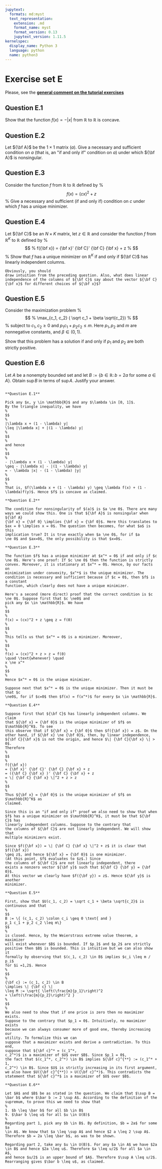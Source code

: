 ```yaml
---
jupytext:
  formats: md:myst
  text_representation:
    extension: .md
    format_name: myst
    format_version: 0.13
    jupytext_version: 1.11.5
kernelspec:
  display_name: Python 3
  language: python
  name: python3
---
```


# Exercise set E

Please, see the 
[**general comment on the tutorial exercises**](02.exercises.A.md)

## Question E.1

Show that the function $f(x) = - |x|$ from $\mathbb{R}$ to $\mathbb{R}$ is concave.

## Question E.2

Let ${\bf A}$ be the $1 \times 1$ matrix $(a)$. Give a necessary and
sufficient condition on $a$ (that is, an "if and only if" condition on
$a$) under which ${\bf A}$ is nonsingular.

## Question E.3

Consider the function $f$ from $\mathbb{R}$ to $\mathbb{R}$ defined by
%
$$
%
f(x) = (c x)^2 + z
%
$$
%
Give a necessary and sufficient (if and only if) condition on $c$ under
which $f$ has a unique minimizer.

## Question E.4

Let ${\bf C}$ be an $N \times K$ matrix, let $z \in \mathbb{R}$ and consider the function
$f$ from $\mathbb{R}^K$ to $\mathbb{R}$ defined by
%
$$
%
f({\bf x}) = {\bf x}' {\bf C}' {\bf C} {\bf x} + z
%
$$
%
Show that $f$ has a unique minimizer on $\mathbb{R}^K$ if and only if ${\bf C}$
has linearly independent columns.

```{tip}
Obviously, you should
draw intuition from the preceding question. Also, what does linear
independence of the columns of ${\bf C}$ say about the vector ${\bf C}
{\bf x}$ for different choices of ${\bf x}$?
```

## Question E.5

Consider the maximization problem
%
$$
%
\max_{c_1, c_2} ( \sqrt c_1 + \beta \sqrt{c_2})
%
$$
%
subject to $c_1, c_2 \geq 0$ and $p_1 c_1 + p_2 c_2 \leq m$. 
Here $p_1, p_2$ and $m$ are nonnegative constants, and $\beta \in (0, 1)$.

Show that this problem has a solution if and only if $p_1$ and $p_2$ are both
strictly positive.

## Question E.6

Let $A$ be a nonempty bounded set and let $B := \{ b \in \mathbb{R} \colon b = 2a \text{ for some } a \in A\}$.
Obtain $\sup B$ in terms of $\sup A$. Justify your answer.




````{dropdown} Solutions

**Question E.1**

Pick any $x, y \in \mathbb{R}$ and any $\lambda \in [0, 1]$.
By the triangle inequality, we have
%
$$
%
|\lambda x + (1 - \lambda) y|
\leq |\lambda x| + |(1 - \lambda) y|
%
$$
%
and hence
%
$$
%
- |\lambda x + (1 - \lambda) y|
\geq - |\lambda x| - |(1 - \lambda) y|
= - \lambda |x| - (1 - \lambda) |y|
%
$$
%
That is, $f(\lambda x + (1 - \lambda) y) \geq \lambda f(x) + (1 -
\lambda)f(y)$. Hence $f$ is concave as claimed.

**Question E.2**

The condition for nonsingularity of $(a)$ is $a \ne 0$. There are many
ways we could show this. One is that ${\bf A}$ is nonsingular when ${\bf A}
{\bf x} = {\bf 0} \implies {\bf x} = {\bf 0}$. Here this translates to
$ax = 0 \implies x = 0$. The question then becomes, for what $a$ is this
implication true? It is true exactly when $a \ne 0$, for if $a
\ne 0$ and $ax=0$, the only possibility is that $x=0$.

**Question E.3**

The function $f$ has a unique minimizer at $x^* = 0$ if and only if $c
\ne 0$. Here's one proof: If $c \ne 0$ then the function is strictly
convex. Moreover, it is stationary at $x^* = 0$. Hence, by our facts on
minimization under convexity, $x^*$ is the unique minimizer. The
condition is necessary and sufficient because if $c = 0$, then $f$ is a constant
function, which clearly does not have a unique minimizer.

Here's a second (more direct) proof that the correct condition is $c
\ne 0$. Suppose first that $c \ne0$ and
pick any $x \in \mathbb{R}$. We have
%
$$
%
f(x) = (cx)^2 + z \geq z = f(0)
%
$$
%
This tells us that $x^* = 0$ is a minimizer. Moreover,
%
$$
%
f(x) = (cx)^2 + z > z = f(0)
\quad \text{whenever} \quad
x \ne x^*
%
$$
%
Hence $x^* = 0$ is the unique minimizer. 

Suppose next that $x^* = 0$ is the unique minimizer. Then it must be that $c
\ne0$, for if $c=0$ then $f(x) = f(x^*)$ for every $x \in \mathbb{R}$.

**Question E.4**

Suppose first that ${\bf C}$ has linearly independent columns. We claim
that ${\bf x} = {\bf 0}$ is the unique minimizer of $f$ on $\mathbb{R}^K$. To see
this observe that if ${\bf x} = {\bf 0}$ then $f({\bf x}) = z$. On the
other hand, if ${\bf x} \ne {\bf 0}$, then, by linear independence,
${\bf C}{\bf x}$ is not the origin, and hence $\| {\bf C}{\bf x} \| > 0$.
Therefore
%
$$
%
f({\bf x}) 
= {\bf x}' {\bf C}' {\bf C} {\bf x} + z
= ({\bf C} {\bf x} )' {\bf C} {\bf x} + z
= \| {\bf C} {\bf x} \|^2 + z > z
%
$$
%
Thus ${\bf x} = {\bf 0}$ is the unique minimizer of $f$ on $\mathbb{R}^K$ as
claimed. 

Since this is an "if and only if" proof we also need to show that when
$f$ has a unique minimizer on $\mathbb{R}^K$, it must be that ${\bf C}$ has
linearly independent columns. Suppose to the contrary that 
the columns of ${\bf C}$ are not linearly independent. We will show that
multiple minimizers exist.

Since $f({\bf x}) = \| {\bf C} {\bf x} \|^2 + z$ it is clear that $f({\bf x})
\geq z$, and hence ${\bf x} = {\bf 0}$ is one minimizer.
(At this point, $f$ evaluates to $z$.) Since
the columns of ${\bf C}$ are not linearly independent, there
exists a nonzero vector ${\bf y}$ such that ${\bf C} {\bf y} = {\bf 0}$.
At this vector we clearly have $f({\bf y}) = z$. Hence ${\bf y}$ is another
minimizer. 

**Question E.5**

First, show that $U(c_1, c_2) = \sqrt c_1 + \beta \sqrt{c_2}$ is continuous and that
%
$$
B := \{ (c_1, c_2) \colon c_i \geq 0 \text{ and }
p_1 c_1 + p_2 c_2 \leq m\}
$$
%
is closed. Hence, by the Weierstrass extreme value theorem, a maximizer
will exist whenever $B$ is bounded. If $p_1$ and $p_2$ are strictly
positive then $B$ is bounded. This is intuitive but we can also show it
formally by observing that $(c_1, c_2) \in B$ implies $c_i \leq m / p_i$
for $i =1,2$. Hence 
%
$$
%
{\bf c} := (c_1, c_2) \in B
\implies \| {\bf c} \|
\leq M := \sqrt{ \left(\frac{m}{p_1}\right)^2 
+ \left(\frac{m}{p_2}\right)^2 }
%
$$
%
We also need to show that if one price is zero then no maximizer exists.
Suppose to the contrary that $p_1 = 0$. Intuitively, no maximizer exists
because we can always consumer more of good one, thereby increasing our
utility. To formalize this we can
suppose that a maximizer exists and derive a contradiction. To this end,
suppose that ${\bf c}^* = (c_1^*,
c_2^*)$ is a maximizer of $U$ over $B$. Since $p_1 = 0$, 
the fact that $(c_1^*, c_2^*) \in B$ implies ${\bf c}^{**} := (c_1^* + 1,
c_2^*) \in B$. Since $U$ is strictly increasing in its first argument,
we also have $U({\bf c}^{**}) > U({\bf c}^*)$. This contradicts the
statement that ${\bf c}^*$ is a maximizer of $U$ over $B$.

**Question E.6**

Let $A$ and $B$ be as stated in the question. We claim that $\sup B =
\bar b$ where $\bar b := 2 \sup A$. According to the definition of the
supremum, to prove this we need to show that
%
1. $b \leq \bar b$ for all $b \in B$
9. $\bar b \leq u$ for all $u \in U(B)$
%
Regarding part 1, pick any $b \in B$. By definition, $b = 2a$ for some $a
\in A$. We know that $a \leq \sup A$ and hence $2 a \leq 2 \sup A$.
Therefore $b = 2a \leq \bar b$, as was to be shown.

Regarding part 2, take any $u \in U(B)$. For any $a \in A$ we have $2a
\in B$ and hence $2a \leq u$. Therefore $a \leq u/2$ for all $a \in A$,
and hence $u/2$ is an upper bound of $A$. Therefore $\sup A \leq u/2$.
Rearranging gives $\bar b \leq u$, as claimed.


````